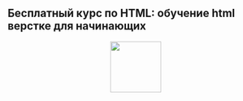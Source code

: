 ## Бесплатный курс по HTML: обучение html верстке для начинающих

<div id="header" align="center">
  <img src="https://cdn-icons-png.flaticon.com/512/732/732212.png" width="100"/>
</div>
